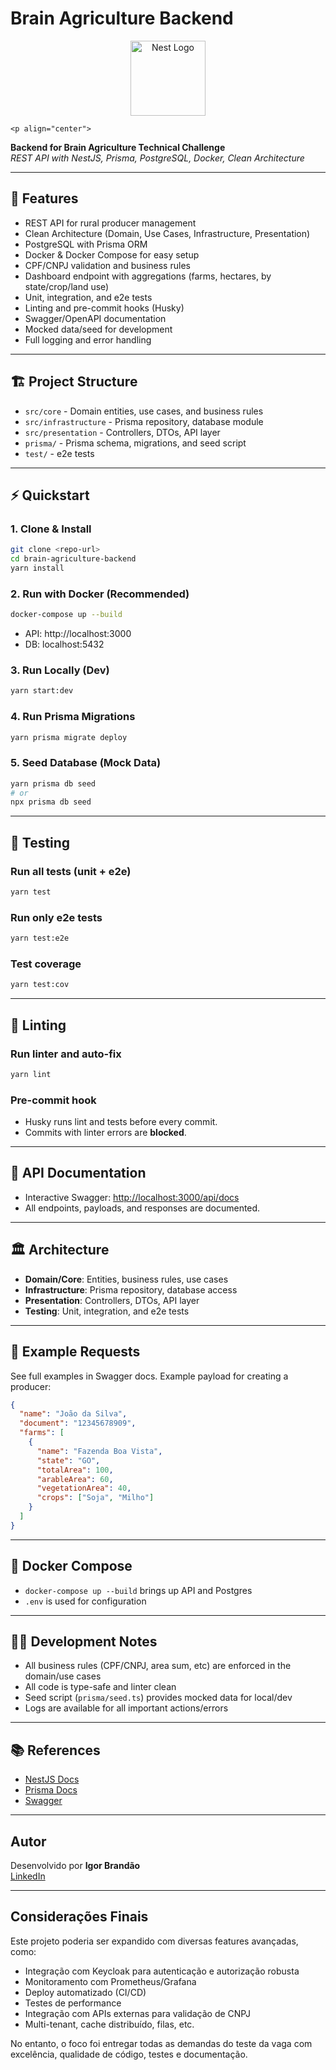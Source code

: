# Brain Agriculture Backend

<p align="center">
  <img src="https://nestjs.com/img/logo-small.svg" width="120" alt="Nest Logo" />
</p>

    <p align="center">
  <b>Backend for Brain Agriculture Technical Challenge</b><br/>
  <i>REST API with NestJS, Prisma, PostgreSQL, Docker, Clean Architecture</i>
</p>

---

## 🚀 Features

- REST API for rural producer management
- Clean Architecture (Domain, Use Cases, Infrastructure, Presentation)
- PostgreSQL with Prisma ORM
- Docker & Docker Compose for easy setup
- CPF/CNPJ validation and business rules
- Dashboard endpoint with aggregations (farms, hectares, by state/crop/land use)
- Unit, integration, and e2e tests
- Linting and pre-commit hooks (Husky)
- Swagger/OpenAPI documentation
- Mocked data/seed for development
- Full logging and error handling

---

## 🏗️ Project Structure

- `src/core` - Domain entities, use cases, and business rules
- `src/infrastructure` - Prisma repository, database module
- `src/presentation` - Controllers, DTOs, API layer
- `prisma/` - Prisma schema, migrations, and seed script
- `test/` - e2e tests

---

## ⚡ Quickstart

### 1. Clone & Install

```bash
git clone <repo-url>
cd brain-agriculture-backend
yarn install
```

### 2. Run with Docker (Recommended)

```bash
docker-compose up --build
```
- API: http://localhost:3000
- DB:  localhost:5432

### 3. Run Locally (Dev)

```bash
yarn start:dev
```

### 4. Run Prisma Migrations

```bash
yarn prisma migrate deploy
```

### 5. Seed Database (Mock Data)

```bash
yarn prisma db seed
# or
npx prisma db seed
```

---

## 🧪 Testing

### Run all tests (unit + e2e)

```bash
yarn test
```

### Run only e2e tests

```bash
yarn test:e2e
```

### Test coverage

```bash
yarn test:cov
```

---

## 🧹 Linting

### Run linter and auto-fix

```bash
yarn lint
```

### Pre-commit hook

- Husky runs lint and tests before every commit.
- Commits with linter errors are **blocked**.

---

## 📖 API Documentation

- Interactive Swagger: [http://localhost:3000/api/docs](http://localhost:3000/api/docs)
- All endpoints, payloads, and responses are documented.

---

## 🏛️ Architecture

- **Domain/Core**: Entities, business rules, use cases
- **Infrastructure**: Prisma repository, database access
- **Presentation**: Controllers, DTOs, API layer
- **Testing**: Unit, integration, and e2e tests

---

## 📝 Example Requests

See full examples in Swagger docs. Example payload for creating a producer:

```json
{
  "name": "João da Silva",
  "document": "12345678909",
  "farms": [
    {
      "name": "Fazenda Boa Vista",
      "state": "GO",
      "totalArea": 100,
      "arableArea": 60,
      "vegetationArea": 40,
      "crops": ["Soja", "Milho"]
    }
  ]
}
```

---

## 🐳 Docker Compose

- `docker-compose up --build` brings up API and Postgres
- `.env` is used for configuration

---

## 👨‍💻 Development Notes

- All business rules (CPF/CNPJ, area sum, etc) are enforced in the domain/use cases
- All code is type-safe and linter clean
- Seed script (`prisma/seed.ts`) provides mocked data for local/dev
- Logs are available for all important actions/errors

---

## 📚 References

- [NestJS Docs](https://docs.nestjs.com/)
- [Prisma Docs](https://www.prisma.io/docs/)
- [Swagger](http://localhost:3000/api/docs)

---

## Autor

Desenvolvido por **Igor Brandão**  
[LinkedIn](https://www.linkedin.com/in/igorbrandaodeveloper/)

---

## Considerações Finais

Este projeto poderia ser expandido com diversas features avançadas, como:
- Integração com Keycloak para autenticação e autorização robusta
- Monitoramento com Prometheus/Grafana
- Deploy automatizado (CI/CD)
- Testes de performance
- Integração com APIs externas para validação de CNPJ
- Multi-tenant, cache distribuído, filas, etc.

No entanto, o foco foi entregar todas as demandas do teste da vaga com excelência, qualidade de código, testes e documentação.
